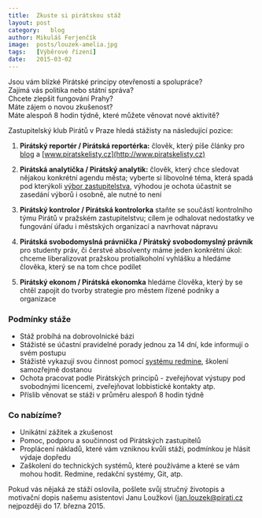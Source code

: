 ```yaml
---
title:	Zkuste si pirátskou stáž
layout:	post
category:	blog
author:	Mikuláš Ferjenčík
image:	posts/louzek-amelia.jpg
tags:	[Výběrové řízení]
date:	2015-03-02
---
```


Jsou vám blízké Pirátské principy otevřenosti a spolupráce?  
Zajímá vás politika nebo státní správa?  
Chcete zlepšit fungování Prahy?  
Máte zájem o novou zkušenost?  
Máte alespoň 8 hodin týdně, které můžete věnovat nové aktivitě?  

Zastupitelský klub Pirátů v Praze hledá stážisty na následující pozice:

1. **Pirátský reportér / Pirátská reportérka:**
člověk, který píše články pro [blog](https://praha.pirati.cz) a [www.piratskelisty.cz](http://www.piratskelisty.cz)

2. **Pirátská analytička / Pirátský analytik:**
člověk, který chce sledovat nějakou konkrétní agendu města; vyberte si libovolné téma, která spadá pod kterýkoli [výbor zastupitelstva](http://www.praha.eu/jnp/cz/o_meste/primator_a_volene_organy/zastupitelstvo/vybory_zastupitelstva/index.html),
výhodou je ochota účastnit se zasedání výborů i osobně, ale nutné to není

3. **Pirátský kontrolor / Pirátská kontrolorka**
staňte se součástí kontrolního týmu Pirátů v pražském zastupitelstvu;
cílem je odhalovat nedostatky ve fungování úřadu i městských organizací a navrhovat nápravu

4. **Pirátská svobodomyslná právnička / Pirátský svobodomyslný právník**
pro studenty práv, či čerstvé absolventy máme jeden konkrétní úkol: 
chceme liberalizovat pražskou protialkoholní vyhlášku a hledáme člověka, který se na tom chce podílet

5. **Pirátský ekonom / Pirátská ekonomka**
hledáme člověka, který by se chtěl zapojit do tvorby strategie pro městem řízené podniky a organizace

### Podmínky stáže

* Stáž probíhá na dobrovolnické bázi
* Stážisté se účastní pravidelné porady jednou za 14 dní, kde informují o svém postupu
* Stážisté vykazují svou činnost pomocí [systému redmine](https://redmine.pirati.cz/projects/praha), školení samozřejmě dostanou
* Ochota pracovat podle Pirátských principů - zveřejňovat výstupy pod svobodnými licencemi, zveřejňovat lobbistické kontakty atp.
* Příslib věnovat se stáži v průměru alespoň 8 hodin týdně

### Co nabízíme?

* Unikátní zážitek a zkušenost
* Pomoc, podporu a součinnost od Pirátských zastupitelů
* Proplácení nákladů, které vám vzniknou kvůli stáži, podmínkou je hlásit výdaje dopředu
* Zaškolení do technických systémů, které používáme a které se vám mohou hodit. Redmine, redakční systémy, Git, atp.

Pokud vás nějaká ze stáží oslovila, pošlete svůj stručný životopis a motivační dopis našemu asistentovi Janu Loužkovi ([jan.louzek@pirati.cz](mailto:jan.louzek@pirati.cz) nejpozději do 17. března 2015.


